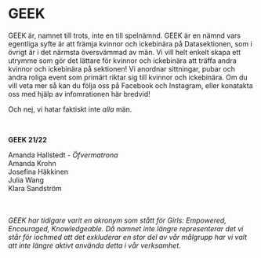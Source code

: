# GEEK

GEEK är, namnet till trots, inte en till spelnämnd. GEEK är en nämnd vars egentliga syfte är att främja kvinnor och ickebinära på Datasektionen, som i övrigt är i det närmsta översvämmad av män. Vi vill helt enkelt skapa ett utrymme som gör det lättare för kvinnor och ickebinära att träffa andra kvinnor och ickebinära på sektionen! Vi anordnar sittningar, pubar och andra roliga event som primärt riktar sig till kvinnor och ickebinära. Om du vill veta mer så kan du följa oss på Facebook och Instagram, eller konatakta oss med hjälp av infomrationen här bredvid!

Och nej, vi hatar faktiskt inte *alla* män.

<br>

**GEEK 21/22**

Amanda Hallstedt *- Öfvermatrona* \
Amanda Krohn \
Josefina Häkkinen \
Julia Wang \
Klara Sandström

<br> <br>
*GEEK har tidigare varit en akronym som stått för Girls: Empowered, Encouraged, Knowledgeable. Då namnet inte längre representerar det vi står för iochmed att det exkluderar en stor del av vår målgrupp har vi valt att inte längre aktivt använda detta i vår verksamhet.*
